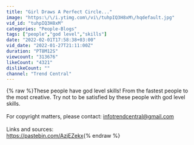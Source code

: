 ```yaml
---
title: "Girl Draws A Perfect Circle..."
image: "https:\/\/i.ytimg.com\/vi\/tuhpIQ3H8xM\/hqdefault.jpg"
vid_id: "tuhpIQ3H8xM"
categories: "People-Blogs"
tags: ["people","god level","skills"]
date: "2022-02-01T17:58:38+03:00"
vid_date: "2022-01-27T21:11:00Z"
duration: "PT8M12S"
viewcount: "313676"
likeCount: "4321"
dislikeCount: ""
channel: "Trend Central"
---
```

{% raw %}These people have god level skills! From the fastest people to the most creative. Try not to be satisfied by these people with god level skills. <br /><br />For copyright matters, please contact: infotrendcentral@gmail.com<br /><br />Links and sources: <br /><a rel="nofollow" target="blank" href="https://pastebin.com/AzjEZekx">https://pastebin.com/AzjEZekx</a>{% endraw %}

